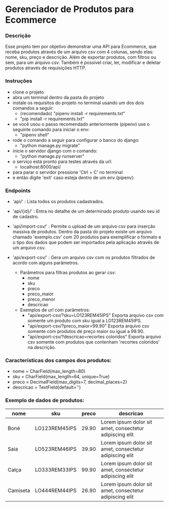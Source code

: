 # Gerenciador de Produtos para Ecommerce

### Descrição

Esse projeto tem por objetivo demonstrar uma API para Ecommerce, que receba produtos através de um 
arquivo csv com 4 colunas, sendo elas: nome, sku, preço e descrição. Além de exportar produtos, com 
filtros ou sem, para um arquivo csv.
Também é possível criar, ler, modificar e deletar produtos através de requisições HTTP.


### Instruções

- clone o projeto
- abra um terminal dentro da pasta do projeto
- instale os requisitos do projeto no terminal usando um dos dois comandos a seguir: 
    - (recomendado) "pipenv install -r requirements.txt"
    - "pip install -r requirements.txt"
- se você usou o passo recomendado anteriormente (pipenv) use o seguinte comando para iniciar o env:
    - "pipenv shell"
- rode o comando a seguir para configurar o banco do django:
    - "python manage.py migrate"
- inicie o servidor django com o comando:
    - "python manage.py runserver"
- o serviço está pronto para testes através da url:
    - localhost:8000/api/
- para parar o servidor pressione 'Ctrl + C' no terminal
- e então digite 'exit' caso esteja dentro de um env (pipenv):


### Endpoints

- 'api/'            : Lista todos os produtos cadastrados.

- 'api/{id}/'       : Entra no detalhe de um determinado produto usando seu id de cadastro.

- 'api/import-csv/' : Permite o upload de um arquivo csv para inserção massiva de produtos.
    Dentro da pasta do projeto existe um arquivo chamado 'exemplo.csv' com 20 produtos para 
    exemplificar o formato e o tipo dos dados que podem ser importados pela aplicação através de 
    um arquivo csv.

- 'api/export-csv/' : Gera um arquivo csv com os produtos filtrados de acordo com alguns parâmetros.
    - Parâmetros para filtras produtos ao gerar csv:
        - nome
        - sku
        - preco
        - preco_maior
        - preco_menor
        - descricao
    - Exemplos de url com parâmetros:
        - "api/export-csv/?sku=LO123REM45IPS"
            Exporta arquivo csv com somente um produto com sku igual a LO123REM45IPS.
        - "api/export-csv/?preco_maior=99.90"
            Exporta arquivo csv somente com produtos de preço maior ou igual a 99.90.
        - "api/export-csv/?descricao=recortes coloridos"
            Exporta arquivo csv somente com produtos que contenham 'recortes coloridos' na descrição.


### Características dos campos dos produtos:
- nome = CharField(max_length=80)
- sku = CharField(max_length=64, unique=True)
- preco = DecimalField(max_digits=7, decimal_places=2)
- descricao = TextField(default='')


### Exemplo de dados de produtos:

|    nome    |      sku      |    preco    |    descricao                                          |
|------------|---------------|-------------|-------------------------------------------------------|
| Boné       | LO123REM45IPS |    29.90    |Lorem ipsum dolor sit amet, consectetur adipiscing elit|    
| Saia       | LO523REM46IPS |    39.90    |Lorem ipsum dolor sit amet, consectetur adipiscing elit|    
| Calça      | LO333REM33IPS |    99.90    |Lorem ipsum dolor sit amet, consectetur adipiscing elit|    
| Camiseta   | LO444REM44IPS |    26.90    |Lorem ipsum dolor sit amet, consectetur adipiscing elit|    
